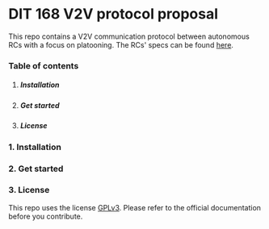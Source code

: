 # DIT 168 V2V protocol proposal

This repo contains a V2V communication protocol between autonomous RCs with a focus on platooning. The RCs' specs can be found [here](https://github.com/chalmers-revere/opendlv.scaledcars).

### Table of contents

1. ##### Installation
2. ##### Get started
3. ##### License

### 1. Installation

### 2. Get started

### 3. License

This repo uses the license [GPLv3](https://www.gnu.org/licenses/gpl-3.0.en.html). Please refer to the official documentation before you contribute.
